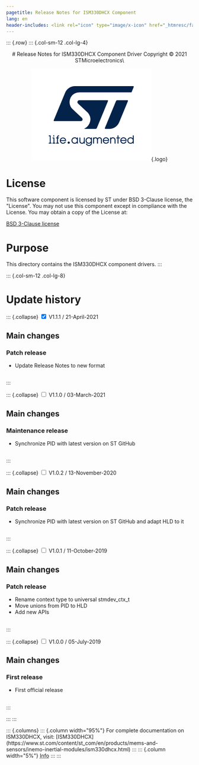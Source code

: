 ```yaml
---
pagetitle: Release Notes for ISM330DHCX Component
lang: en
header-includes: <link rel="icon" type="image/x-icon" href="_htmresc/favicon.png" />
---
```


::: {.row}
::: {.col-sm-12 .col-lg-4}

<center>
# Release Notes for ISM330DHCX Component Driver
Copyright &copy; 2021 STMicroelectronics\

[![ST logo](_htmresc/st_logo_2020.png)](https://www.st.com){.logo}
</center>

# License

This software component is licensed by ST under BSD 3-Clause license, the "License".
You may not use this component except in compliance with the License. You may obtain a copy of the License at:

[BSD 3-Clause license](https://opensource.org/licenses/BSD-3-Clause)

# Purpose

This directory contains the ISM330DHCX component drivers.
:::

::: {.col-sm-12 .col-lg-8}
# Update history

::: {.collapse}
<input type="checkbox" id="collapse-section5" checked aria-hidden="true">
<label for="collapse-section5" aria-hidden="true">V1.1.1 / 21-April-2021</label>
<div>			

## Main changes

### Patch release

- Update Release Notes to new format

##

</div>
:::

::: {.collapse}
<input type="checkbox" id="collapse-section4" aria-hidden="true">
<label for="collapse-section4" aria-hidden="true">V1.1.0 / 03-March-2021</label>
<div>			

## Main changes

### Maintenance release

- Synchronize PID with latest version on ST GitHub

##

</div>
:::

::: {.collapse}
<input type="checkbox" id="collapse-section3" aria-hidden="true">
<label for="collapse-section3" aria-hidden="true">V1.0.2 / 13-November-2020</label>
<div>			

## Main changes

### Patch release

- Synchronize PID with latest version on ST GitHub and adapt HLD to it

##

</div>
:::

::: {.collapse}
<input type="checkbox" id="collapse-section2" aria-hidden="true">
<label for="collapse-section2" aria-hidden="true">V1.0.1 / 11-October-2019</label>
<div>			

## Main changes

### Patch release

- Rename context type to universal stmdev_ctx_t
- Move unions from PID to HLD
- Add new APIs

##

</div>
:::

::: {.collapse}
<input type="checkbox" id="collapse-section1" aria-hidden="true">
<label for="collapse-section1" aria-hidden="true">V1.0.0 / 05-July-2019</label>
<div>			

## Main changes

### First release

- First official release

##

</div>
:::

:::
:::

<footer class="sticky">
::: {.columns}
::: {.column width="95%"}
For complete documentation on ISM330DHCX,
visit:
[ISM330DHCX](https://www.st.com/content/st_com/en/products/mems-and-sensors/inemo-inertial-modules/ism330dhcx.html)
:::
::: {.column width="5%"}
<abbr title="Based on template cx566953 version 2.0">Info</abbr>
:::
:::
</footer>
